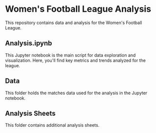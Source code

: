 # Women's Football League Analysis

This repository contains data and analysis for the Women's Football League.

## Analysis.ipynb

This Jupyter notebook is the main script for data exploration and visualization. Here, you'll find key metrics and trends analyzed for the league.

## Data

This folder holds the matches data used for the analysis in the Jupyter notebook.

## Analysis Sheets

This folder contains additional analysis sheets.

